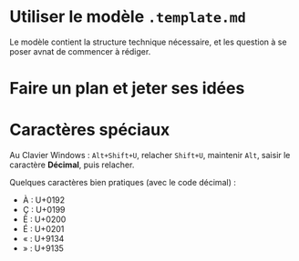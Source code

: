 # Utiliser le modèle `.template.md` 

Le modèle contient la structure technique nécessaire, et les question à se poser avnat de commencer à rédiger.

# Faire un plan et jeter ses idées

# Caractères spéciaux 

Au Clavier Windows : `Alt+Shift+U`, relacher `Shift+U`, maintenir `Alt`, saisir le caractère **Décimal**, puis relacher. 

Quelques caractères bien pratiques (avec le code décimal) :

- À : U+0192
- Ç : U+0199
- È : U+0200
- É : U+0201
- « : U+9134
- » : U+9135
